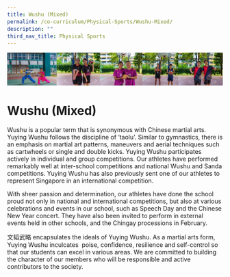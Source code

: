 ```yaml
---
title: Wushu (Mixed)
permalink: /co-curriculum/Physical-Sports/Wushu-Mixed/
description: ""
third_nav_title: Physical Sports
---
```

![cca-sport](/images/CCA/Collage-sport.jpg)

Wushu (Mixed)
=============

Wushu is a popular term that is synonymous with Chinese martial arts. Yuying Wushu follows the discipline of ‘taolu’. Similar to gymnastics, there is an emphasis on martial art patterns, maneuvers and aerial techniques such as cartwheels or single and double kicks. Yuying Wushu participates actively in individual and group competitions. Our athletes have performed remarkably well at inter-school competitions and national Wushu and Sanda competitions. Yuying Wushu has also previously sent one of our athletes to represent Singapore in an international competition.

  

With sheer passion and determination, our athletes have done the school proud not only in national and international competitions, but also at various celebrations and events in our school, such as Speech Day and the Chinese New Year concert. They have also been invited to perform in external events held in other schools, and the Chingay processions in February.&nbsp;

  

文韬武略 encapsulates the ideals of Yuying Wushu. As a martial arts form, Yuying Wushu inculcates&nbsp; poise, confidence, resilience and self-control so that our students can excel in various areas. We are committed to building the character of our members who will be responsible and active contributors to the society.